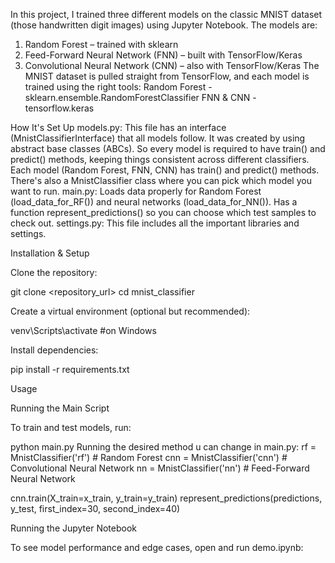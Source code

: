 In this project, I trained three different models on the classic MNIST dataset (those handwritten digit images) using Jupyter Notebook. The models are:
1) Random Forest – trained with sklearn
2) Feed-Forward Neural Network (FNN) – built with TensorFlow/Keras
3) Convolutional Neural Network (CNN) – also with TensorFlow/Keras
The MNIST dataset is pulled straight from TensorFlow, and each model is trained using the right tools:
Random Forest - sklearn.ensemble.RandomForestClassifier
FNN & CNN - tensorflow.keras

How It's Set Up
models.py:
This file has an interface (MnistClassifierInterface) that all models follow. It was created by using abstract base classes (ABCs). So every model is required to have train() and predict() methods, keeping things consistent across different classifiers.
Each model (Random Forest, FNN, CNN) has train() and predict() methods.
There's also a MnistClassifier class where you can pick which model you want to run.
main.py:
Loads data properly for Random Forest (load_data_for_RF()) and neural networks (load_data_for_NN()).
Has a function represent_predictions() so you can choose which test samples to check out.
settings.py:
This file includes all the important libraries and settings.

Installation & Setup

Clone the repository:

git clone <repository_url>
cd mnist_classifier

Create a virtual environment (optional but recommended):

venv\Scripts\activate #on Windows

Install dependencies:

pip install -r requirements.txt

Usage

Running the Main Script

To train and test models, run:

python main.py
Running the desired method u can change in main.py:
rf = MnistClassifier('rf')  # Random Forest
cnn = MnistClassifier('cnn')  # Convolutional Neural Network
nn = MnistClassifier('nn')  # Feed-Forward Neural Network

cnn.train(X_train=x_train, y_train=y_train)
represent_predictions(predictions, y_test, first_index=30, second_index=40)

Running the Jupyter Notebook

To see model performance and edge cases, open and run demo.ipynb:



